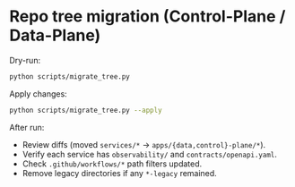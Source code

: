 # Repo tree migration (Control-Plane / Data-Plane)

Dry-run:

```bash
python scripts/migrate_tree.py
```

Apply changes:

```bash
python scripts/migrate_tree.py --apply
```

After run:

- Review diffs (moved `services/*` → `apps/{data,control}-plane/*`).
- Verify each service has `observability/` and `contracts/openapi.yaml`.
- Check `.github/workflows/*` path filters updated.
- Remove legacy directories if any `*-legacy` remained.

